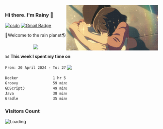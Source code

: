<img  align='right' height="150" src="https://github.com/LikeRainDay/LikeRainDay/blob/master/pic/img_rain_1.gif?raw=true">



### Hi there. I'm Rainy :lemon:

[![csdn](https://img.shields.io/badge/-csdn-c14438?style=flat-square&logo=c&logoColor=white)](https://blog.csdn.net/qq_15807167)
[![Gmail Badge](https://img.shields.io/badge/-gmail-c14438?style=flat-square&logo=Gmail&logoColor=white&link=mailto:houshuai0816@gmail.com)](mailto:houshuai0816@gmail.com)

🚀Welcome to the rain planet🌎

<center>
<img align='center'  src="https://source.unsplash.com/user/rainyhehe/likes">
</center>

📊 **This week I spent my time on**

<img align='right'   width="300" src="https://github-readme-stats.vercel.app/api?username=LikeRainDay&show_icons=true&title_color=fff&icon_color=79ff97&text_color=9f9f9f&bg_color=151515&count_private=true">

<!--START_SECTION:waka-->

```txt
From: 20 April 2024 - To: 27 April 2024

Docker                1 hr 5 mins     █████▒░░░░░░░░░░░░░░░░░░░   20.92 %
Groovy                59 mins         ████▓░░░░░░░░░░░░░░░░░░░░   19.17 %
GDScript3             49 mins         ████░░░░░░░░░░░░░░░░░░░░░   15.89 %
Java                  38 mins         ███░░░░░░░░░░░░░░░░░░░░░░   12.39 %
Gradle                35 mins         ██▓░░░░░░░░░░░░░░░░░░░░░░   11.31 %
```

<!--END_SECTION:waka-->

### Visitors Count
<img align="left" src = "https://profile-counter.glitch.me/LikeRainDay/count.svg" alt ="Loading">
